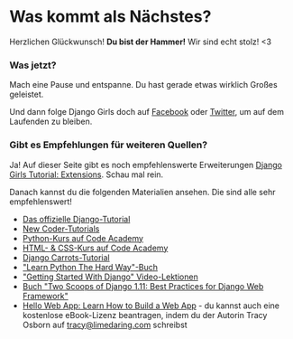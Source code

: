 # Was kommt als Nächstes?

Herzlichen Glückwunsch! **Du bist der Hammer!** Wir sind echt stolz! <3

### Was jetzt?

Mach eine Pause und entspanne. Du hast gerade etwas wirklich Großes geleistet.

Und dann folge Django Girls doch auf [Facebook](http://facebook.com/djangogirls) oder [Twitter](https://twitter.com/djangogirls), um auf dem Laufenden zu bleiben.

### Gibt es Empfehlungen für weiteren Quellen?

Ja! Auf dieser Seite gibt es noch empfehlenswerte Erweiterungen [Django Girls Tutorial: Extensions](https://tutorial-extensions.djangogirls.org/). Schau mal rein.

Danach kannst du die folgenden Materialien ansehen. Die sind alle sehr empfehlenswert!

- [Das offizielle Django-Tutorial](https://docs.djangoproject.com/en/1.11/intro/tutorial01/)
- [New Coder-Tutorials](http://newcoder.io/tutorials/)
- [Python-Kurs auf Code Academy](https://www.codecademy.com/en/tracks/python)
- [HTML- & CSS-Kurs auf Code Academy](https://www.codecademy.com/tracks/web)
- [Django Carrots-Tutorial](https://github.com/ggcarrots/django-carrots)
- ["Learn Python The Hard Way"-Buch](http://learnpythonthehardway.org/book/)
- ["Getting Started With Django" Video-Lektionen](http://www.gettingstartedwithdjango.com/)
- [Buch "Two Scoops of Django 1.11: Best Practices for Django Web Framework"](https://www.twoscoopspress.com/products/two-scoops-of-django-1-11)
- [Hello Web App: Learn How to Build a Web App](https://hellowebapp.com/) - du kannst auch eine kostenlose eBook-Lizenz beantragen, indem du der Autorin Tracy Osborn auf <tracy@limedaring.com> schreibst